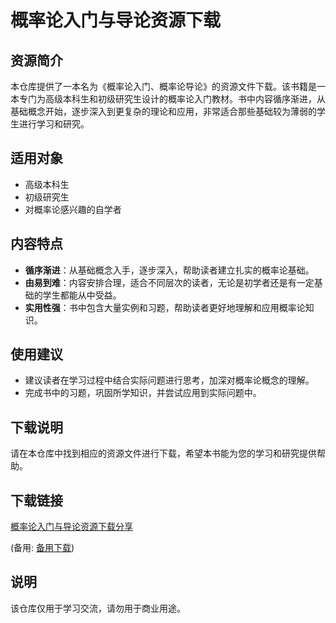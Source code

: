 # 概率论入门与导论资源下载

## 资源简介

本仓库提供了一本名为《概率论入门、概率论导论》的资源文件下载。该书籍是一本专门为高级本科生和初级研究生设计的概率论入门教材。书中内容循序渐进，从基础概念开始，逐步深入到更复杂的理论和应用，非常适合那些基础较为薄弱的学生进行学习和研究。

## 适用对象

- 高级本科生
- 初级研究生
- 对概率论感兴趣的自学者

## 内容特点

- **循序渐进**：从基础概念入手，逐步深入，帮助读者建立扎实的概率论基础。
- **由易到难**：内容安排合理，适合不同层次的读者，无论是初学者还是有一定基础的学生都能从中受益。
- **实用性强**：书中包含大量实例和习题，帮助读者更好地理解和应用概率论知识。

## 使用建议

- 建议读者在学习过程中结合实际问题进行思考，加深对概率论概念的理解。
- 完成书中的习题，巩固所学知识，并尝试应用到实际问题中。

## 下载说明

请在本仓库中找到相应的资源文件进行下载，希望本书能为您的学习和研究提供帮助。

## 下载链接
[概率论入门与导论资源下载分享](https://pan.quark.cn/s/1af3d812b828) 

(备用: [备用下载](https://pan.baidu.com/s/1-EQoRVdWI_Cqq4Zf335_Dw?pwd=1234))

## 说明

该仓库仅用于学习交流，请勿用于商业用途。
